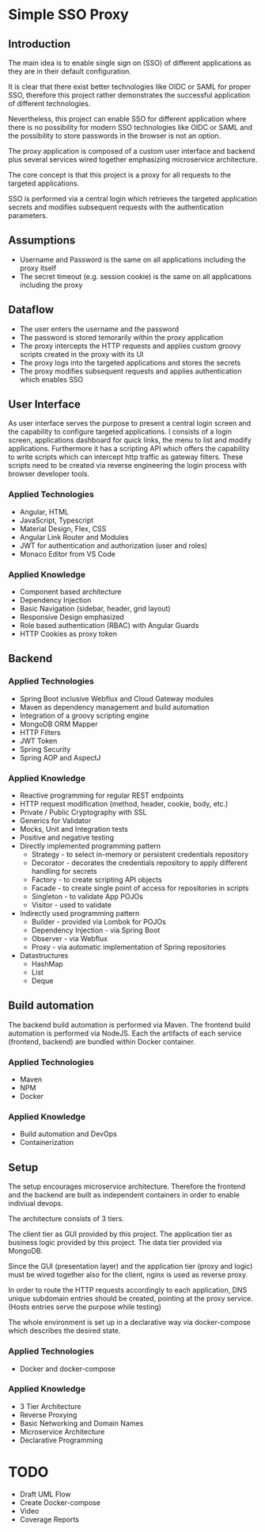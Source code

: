 # Simple SSO Proxy

## Introduction

The main idea is to enable single sign on (SSO) of different applications as they are in their default configuration.

It is clear that there exist better technologies like OIDC or SAML for proper SSO,
therefore this project rather demonstrates the successful application of different technologies.

Nevertheless, this project can enable SSO for different application where there is no possibility for modern 
SSO technologies like OIDC or SAML and the possibility to store passwords in the browser is not an option.

The proxy application is composed of a custom user interface and backend plus several services wired together emphasizing microservice architecture. 

The core concept is that this project is a proxy for all requests to the targeted applications.

SSO is performed via a central login which retrieves the targeted application secrets and modifies subsequent requests
with the authentication parameters.

## Assumptions

* Username and Password is the same on all applications including the proxy itself
* The secret timeout (e.g. session cookie) is the same on all applications including the proxy

## Dataflow

* The user enters the username and the password
* The password is stored temorarily within the proxy application
* The proxy intercepts the HTTP requests and applies custom groovy scripts created in the proxy with its UI
* The proxy logs into the targeted applications and stores the secrets
* The proxy modifies subsequent requests and applies authentication which enables SSO

## User Interface

As user interface serves the purpose to present a central login screen and the capability to configure targeted applications.
I consists of a login screen, applications dashboard for quick links, the menu to list and modify applications.
Furthermore it has a scripting API which offers the capability to write scripts which can intercept http traffic as gateway filters.
These scripts need to be created via reverse engineering the login process with browser developer tools.

### Applied Technologies

* Angular, HTML
* JavaScript, Typescript
* Material Design, Flex, CSS
* Angular Link Router and Modules
* JWT for authentication and authorization (user and roles)
* Monaco Editor from VS Code

### Applied Knowledge

* Component based architecture
* Dependency Injection
* Basic Navigation (sidebar, header, grid layout)
* Responsive Design emphasized
* Role based authentication (RBAC) with Angular Guards
* HTTP Cookies as proxy token

## Backend

### Applied Technologies

* Spring Boot inclusive Webflux and Cloud Gateway modules
* Maven as dependency management and build automation
* Integration of a groovy scripting engine
* MongoDB ORM Mapper
* HTTP Filters
* JWT Token
* Spring Security
* Spring AOP and AspectJ

### Applied Knowledge

* Reactive programming for regular REST endpoints
* HTTP request modification (method, header, cookie, body, etc.)
* Private / Public Cryptography with SSL
* Generics for Validator
* Mocks, Unit and Integration tests
* Positive and negative testing
* Directly implemented programming pattern 
    * Strategy - to select in-memory or persistent credentials repository
    * Decorator - decorates the credentials repository to apply different handling for secrets
    * Factory - to create scripting API objects
    * Facade - to create single point of access for repositories in scripts
    * Singleton - to validate App POJOs
    * Visitor - used to validate
* Indirectly used programming pattern
    * Builder - provided via Lombok for POJOs
    * Dependency Injection - via Spring Boot
    * Observer - via Webflux
    * Proxy - via automatic implementation of Spring repositories
* Datastructures
    * HashMap
    * List
    * Deque

## Build automation

The backend build automation is performed via Maven.
The frontend build automation is performed via NodeJS.
Each the artifacts of each service (frontend, backend) are bundled within Docker container.

### Applied Technologies

* Maven
* NPM
* Docker

### Applied Knowledge

* Build automation and DevOps
* Containerization

## Setup

The setup encourages microservice architecture.
Therefore the frontend and the backend are built as independent containers in order to enable indiviual devops.

The architecture consists of 3 tiers.

The client tier as GUI provided by this project.
The application tier as business logic provided by this project.
The data tier provided via MongoDB.

Since the GUI (presentation layer) and the application tier (proxy and logic) must be wired together also for the client,
nginx is used as reverse proxy.

In order to route the HTTP requests accordingly to each application, DNS unique subdomain entries should be created, 
pointing at the proxy service. (Hosts entries serve the purpose while testing)

The whole environment is set up in a declarative way via docker-compose which describes the desired state.

### Applied Technologies

* Docker and docker-compose

### Applied Knowledge

* 3 Tier Architecture
* Reverse Proxying
* Basic Networking and Domain Names
* Microservice Architecture
* Declarative Programming

# TODO
* Draft UML Flow
* Create Docker-compose
* Video
* Coverage Reports